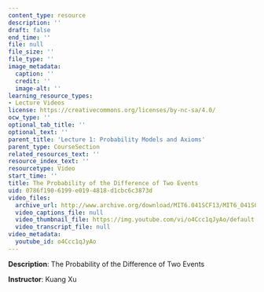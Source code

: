 ```yaml
---
content_type: resource
description: ''
draft: false
end_time: ''
file: null
file_size: ''
file_type: ''
image_metadata:
  caption: ''
  credit: ''
  image-alt: ''
learning_resource_types:
- Lecture Videos
license: https://creativecommons.org/licenses/by-nc-sa/4.0/
ocw_type: ''
optional_tab_title: ''
optional_text: ''
parent_title: 'Lecture 1: Probability Models and Axioms'
parent_type: CourseSection
related_resources_text: ''
resource_index_text: ''
resourcetype: Video
start_time: ''
title: The Probability of the Difference of Two Events
uid: 0786f190-6199-e019-4818-d1cbc6c3873d
video_files:
  archive_url: http://www.archive.org/download/MIT6.041SCF13/MIT6_041SCF13_Ch1P1_Probability_of_Difference_Two_Events_300k.mp4
  video_captions_file: null
  video_thumbnail_file: https://img.youtube.com/vi/o4Ccc1qJyAo/default.jpg
  video_transcript_file: null
video_metadata:
  youtube_id: o4Ccc1qJyAo
---
```

**Description**: The Probability of the Difference of Two Events

**Instructor**: Kuang Xu